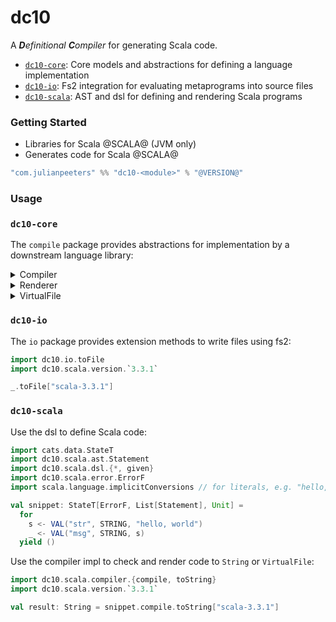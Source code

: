 # dc10
A ***D**efinitional* ***C**ompiler* for generating Scala code.
 - [`dc10-core`](#dc10-core): Core models and abstractions for defining a language implementation
 - [`dc10-io`](#dc10-io): Fs2 integration for evaluating metaprograms into source files
 - [`dc10-scala`](#dc10-scala): AST and dsl for defining and rendering Scala programs

### Getting Started
 - Libraries for Scala @SCALA@ (JVM only)
 - Generates code for Scala @SCALA@

```scala
"com.julianpeeters" %% "dc10-<module>" % "@VERSION@"
```

### Usage

### `dc10-core`
The `compile` package provides abstractions for implementation by a downstream
language library:

<details><summary>Compiler</summary>

```scala
package dc10.compile

trait Compiler[
  F[_],              // Error functor in ctx
  G[_],              // Output unit, e.g., List, Id, etc.
  E,                 // Error type
  A,                 // Code level, representing symbols introduced into ctx
  B                  // File level, representing source files with path and ast
]:

  type Ctx[_[_],_,_] // Monadic context, to build up ASTs and then compile them

  extension [C, D] (ast: Ctx[F, List[D], C])
    def compile: F[List[D]]

  extension (res: F[G[A]])
    def toString[V](using R: Renderer[V, E, G[A]]): String

  extension (res: F[G[A]])
    def toStringOrError[V](using R: Renderer[V, E, G[A]]): F[String]

  extension (res: F[G[B]])
    def toVirtualFile[V](using R: Renderer[V, E, G[A]]): F[List[VirtualFile]]
```
</details>

<details><summary>Renderer</summary>

```scala
package dc10.compile

trait Renderer[V, E, A]:
  def render(input: A): String
  def renderErrors(errors: List[E]): String
  def version: V
```
</details>

<details><summary>VirtualFile</summary>

```scala
package dc10.compile

import java.nio.file.Path

case class VirtualFile(path: Path, contents: String)
```
</details>

### `dc10-io`
The `io` package provides extension methods to write files using fs2:

```scala
import dc10.io.toFile
import dc10.scala.version.`3.3.1`

_.toFile["scala-3.3.1"]
```

### `dc10-scala`

Use the dsl to define Scala code:

```scala mdoc:silent
import cats.data.StateT
import dc10.scala.ast.Statement
import dc10.scala.dsl.{*, given}
import dc10.scala.error.ErrorF
import scala.language.implicitConversions // for literals, e.g. "hello, world"

val snippet: StateT[ErrorF, List[Statement], Unit] = 
  for
    s <- VAL("str", STRING, "hello, world")
    _ <- VAL("msg", STRING, s)
  yield ()
```

Use the compiler impl to check and render code to `String` or `VirtualFile`:

```scala mdoc
import dc10.scala.compiler.{compile, toString}
import dc10.scala.version.`3.3.1`

val result: String = snippet.compile.toString["scala-3.3.1"]
```